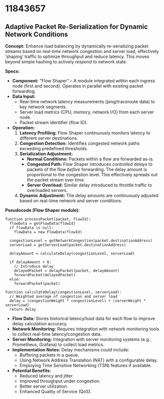 # 11843657

## Adaptive Packet Re-Serialization for Dynamic Network Conditions

**Concept:** Enhance load balancing by dynamically re-serializing packet streams based on real-time network congestion and server load, effectively ‘shaping’ traffic to optimize throughput and reduce latency. This moves beyond simple hashing to actively *respond* to network state.

**Specs:**

*   **Component:** "Flow Shaper" – A module integrated within each ingress node (first and second). Operates in parallel with existing packet forwarding.
*   **Data Input:**
    *   Real-time network latency measurements (ping/traceroute data) to key network segments.
    *   Server load metrics (CPU, memory, network I/O) from each server node.
    *   Packet stream identifier (flow ID).
*   **Operation:**
    1.  **Latency Profiling:** Flow Shaper continuously monitors latency to different server destinations.
    2.  **Congestion Detection:** Identifies congested network paths exceeding predefined thresholds.
    3.  **Serialization Adjustment:**
        *   **Normal Conditions:** Packets within a flow are forwarded as-is.
        *   **Congested Path:**  Flow Shaper introduces *controlled delays* to packets of the flow *before* forwarding.  The delay amount is proportional to the congestion level.  This effectively spreads out the packet stream over time.
        *   **Server Overload:** Similar delay introduced to throttle traffic to overloaded servers.
    4.  **Dynamic Adjustment:**  The delay amounts are continuously adjusted based on real-time network and server conditions.

**Pseudocode (Flow Shaper module):**

```
function processPacket(packet, flowId):
  flowData = getFlowData(flowId)
  if flowData is null:
    flowData = new FlowData(flowId)

  congestionLevel = getNetworkCongestion(packet.destinationAddress)
  serverLoad = getServerLoad(packet.destinationAddress)

  delayAmount = calculateDelay(congestionLevel, serverLoad)

  if delayAmount > 0:
    // Introduce delay
    delayedPacket = delayPacket(packet, delayAmount)
    forwardPacket(delayedPacket)
  else:
    forwardPacket(packet)

function calculateDelay(congestionLevel, serverLoad):
  // Weighted average of congestion and server load
  delay = (congestionWeight * congestionLevel) + (serverWeight * serverLoad)
  return delay
```

*   **Flow Data:** Stores historical latency/load data for each flow to improve delay calculation accuracy.
*   **Network Monitoring:** Requires integration with network monitoring tools to collect real-time latency/congestion data.
*   **Server Monitoring:**  Integration with server monitoring systems (e.g., Prometheus, Grafana) to collect load metrics.
*   **Implementation Notes:** Delay mechanisms could include:
    *   Buffering packets in a queue.
    *   Using Network Address Translation (NAT) with a configurable delay.
    *   Employing Time Sensitive Networking (TSN) features if available.
*   **Potential Benefits:**
    *   Reduced latency and jitter.
    *   Improved throughput under congestion.
    *   Better server utilization.
    *   Enhanced Quality of Service (QoS).